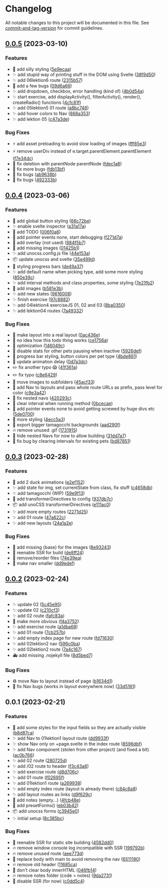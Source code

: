 # Changelog

All notable changes to this project will be documented in this file. See [commit-and-tag-version](https://github.com/absolute-version/commit-and-tag-version) for commit guidelines.

## [0.0.5](https://github.com/henrikvilhelmberglund/javascript-2-svelte/compare/v0.0.4...v0.0.5) (2023-03-10)


### Features

* :lipstick: add silly styling ([5e9ecaa](https://github.com/henrikvilhelmberglund/javascript-2-svelte/commit/5e9ecaa84c1ba0ace484d331a4de3486ff68c839))
* :sparkles: add stupid way of printing stuff in the DOM using Svelte ([38f9d50](https://github.com/henrikvilhelmberglund/javascript-2-svelte/commit/38f9d5096d5d82986cfdf96ff49af1128e629a2d))
* :sparkles: add 06lektion6 route ([2315b57](https://github.com/henrikvilhelmberglund/javascript-2-svelte/commit/2315b57b777683648fbdb785a3d16babae596325))
* :bug: add a few bugs ([09d6a66](https://github.com/henrikvilhelmberglund/javascript-2-svelte/commit/09d6a66f862f1a1fc5a7c419920f3edbfc4cf6d4))
* :sparkles: add dropdown, checkbox, error handling (kind of) ([4b0d54a](https://github.com/henrikvilhelmberglund/javascript-2-svelte/commit/4b0d54a1d2f5476f97b0bce76e7538b71ca15290))
* :sparkles: start exercise, add displayActivity(), filterActivity(), render(), createRadio() functions ([4cfc81f](https://github.com/henrikvilhelmberglund/javascript-2-svelte/commit/4cfc81fca09356b646b63dbc327432113ce14dfd))
* :sparkles: add 05lektion5 01 route ([a8bc748](https://github.com/henrikvilhelmberglund/javascript-2-svelte/commit/a8bc748b84c6221fd93b9f4d95eb9a62b3e1cb08))
* :sparkles: add hover colors to Nav ([868a353](https://github.com/henrikvilhelmberglund/javascript-2-svelte/commit/868a353c23cb46346def2dba619dd25b87835708))
* :sparkles: add lektion 05 ([c47a3de](https://github.com/henrikvilhelmberglund/javascript-2-svelte/commit/c47a3de191ce76267768d5c8cadcc9d8ee0954a6))


### Bug Fixes

* :zap: add asset preloading to avoid slow loading of images ([fff85e3](https://github.com/henrikvilhelmberglund/javascript-2-svelte/commit/fff85e3c83804815a47bedac3a7cabc25e6b69e9))
* :zap: remove userDiv instead of e.target.parentElement.parentElement ([f7e34dc](https://github.com/henrikvilhelmberglund/javascript-2-svelte/commit/f7e34dcf25cb259c1fd5b3edf43970a7ce46d164))
* :bug: fix deletion with parentNode parentNode ([fdec1a8](https://github.com/henrikvilhelmberglund/javascript-2-svelte/commit/fdec1a8fbf17347fba78cdfc63e3df9d6c810148))
* :bug: fix more bugs ([fdb13bf](https://github.com/henrikvilhelmberglund/javascript-2-svelte/commit/fdb13bf14be2ea1b42162753960451b498a4fae6))
* :bug: fix bugs ([ab9638b](https://github.com/henrikvilhelmberglund/javascript-2-svelte/commit/ab9638b1a4f1259c720d8618a0148706ef1bcebd))
* :bug: fix bugs ([492333b](https://github.com/henrikvilhelmberglund/javascript-2-svelte/commit/492333bea03b88668b7d712aece56028df5e6d5a))

## [0.0.4](https://github.com/henrikvilhelmberglund/javascript-2-svelte/compare/v0.0.3...v0.0.4) (2023-03-06)


### Features

* :lipstick: add global button styling ([66c72be](https://github.com/henrikvilhelmberglund/javascript-2-svelte/commit/66c72be99c65b0e24db23f8ce00db344324a2110))
* :sparkles: enable svelte inspector ([a31a17a](https://github.com/henrikvilhelmberglund/javascript-2-svelte/commit/a31a17a28d5f8bd9c5ac8897a8d62f1aa915e03a))
* :memo: add TODO ([006f0a6](https://github.com/henrikvilhelmberglund/javascript-2-svelte/commit/006f0a6df35b0c5fb99476f46b4b3a3b02d132fb))
* :lipstick: add pointer events none, start debugging ([f271d7a](https://github.com/henrikvilhelmberglund/javascript-2-svelte/commit/f271d7a9ce85a5cb9e4d3de6e3afe619a91da03d))
* :bento: add overlay (not used) ([884f5b7](https://github.com/henrikvilhelmberglund/javascript-2-svelte/commit/884f5b73a3155b15fa3f9223e3ae9a71a8c667f1))
* :bento: add missing images ([01425b1](https://github.com/henrikvilhelmberglund/javascript-2-svelte/commit/01425b12bc6171f202205d46af91195babbf731c))
* :sparkles: add unocss.config.js file ([44e153a](https://github.com/henrikvilhelmberglund/javascript-2-svelte/commit/44e153a7557f7f3111996a2d778644df29a75f98))
* :package: update unocss and svelte ([35e499d](https://github.com/henrikvilhelmberglund/javascript-2-svelte/commit/35e499d240cd49bfc061638bb756bab76f2adb7e))
* :lipstick: styling progress bars ([de49a37](https://github.com/henrikvilhelmberglund/javascript-2-svelte/commit/de49a3763740f3bbb09a1109c376b2433aa65f83))
* :sparkles: add default name when picking type, add some more styling ([850e39c](https://github.com/henrikvilhelmberglund/javascript-2-svelte/commit/850e39cc8a858fd01fb4db6e8a4f1799efe68b17))
* :sparkles: add interval methods and class properties, some styling ([7e21fb2](https://github.com/henrikvilhelmberglund/javascript-2-svelte/commit/7e21fb23684b700ce6ae316ea625a6ba6876eb45))
* :bento: add images ([b581e3b](https://github.com/henrikvilhelmberglund/javascript-2-svelte/commit/b581e3b701a81c444e2d873948f0f739a78feffb))
* :sparkles: add new states ([9616008](https://github.com/henrikvilhelmberglund/javascript-2-svelte/commit/9616008656ff0b8ad412131c040ff1264535c732))
* :sparkles: finish exercise ([97c8882](https://github.com/henrikvilhelmberglund/javascript-2-svelte/commit/97c888284b61fd9bf4410f8ac9a2d084c1c09a17))
* :sparkles: add 04lektion4 exerciseJS 01, 02 and 03 ([8ba0350](https://github.com/henrikvilhelmberglund/javascript-2-svelte/commit/8ba035035dd90fb954f6ded7f391d2022908f352))
* :sparkles: add lektion04 routes ([7a49332](https://github.com/henrikvilhelmberglund/javascript-2-svelte/commit/7a49332243c5dd923abdf27f755feb36aba2e177))


### Bug Fixes

* :bug: make layout into a real layout ([0ac436e](https://github.com/henrikvilhelmberglund/javascript-2-svelte/commit/0ac436ef612c6487b901101d36f1bcca4e9433ee))
* :poop: no idea how this todo thing works ([ce1756a](https://github.com/henrikvilhelmberglund/javascript-2-svelte/commit/ce1756ac0222a484b9cc749bec32971a71210e0a))
* :art: optimization ([146049c](https://github.com/henrikvilhelmberglund/javascript-2-svelte/commit/146049ccbd893c370d895f70fba978dad6facee0))
* :bug: disable stats for other pets pausing when inactive ([5926def](https://github.com/henrikvilhelmberglund/javascript-2-svelte/commit/5926def96f0a2dc8bc40cafe093cc7b4a72e60ab))
* :lipstick: progress bar styling, button colors per pet type ([4bde861](https://github.com/henrikvilhelmberglund/javascript-2-svelte/commit/4bde8610e4aece25843d34873c94b5d8215b65e8))
* :bento: update animation delay ([0d7a3dc](https://github.com/henrikvilhelmberglund/javascript-2-svelte/commit/0d7a3dc353672a84929475ee68298710ae19d4c1))
* :pencil2: fix another typo 😱 ([41f361a](https://github.com/henrikvilhelmberglund/javascript-2-svelte/commit/41f361a65b3f939f578ca3c708d538c3b035a1e3))
* :pencil2: fix typo ([c8e6429](https://github.com/henrikvilhelmberglund/javascript-2-svelte/commit/c8e64299cd57e711badc2cf1af36b05261b6c39a))
* :truck: move images to subfolders ([45acf33](https://github.com/henrikvilhelmberglund/javascript-2-svelte/commit/45acf339c07633841116681374799568a7a4ac24))
* :bug: add Nav to layouts and pass whole route URLs as prefix, pass level for color ([c9e3a42](https://github.com/henrikvilhelmberglund/javascript-2-svelte/commit/c9e3a4207d1cd072208882627f27fe3f47d37f09))
* :bug: fix nested navs ([420293c](https://github.com/henrikvilhelmberglund/javascript-2-svelte/commit/420293c98912bd28006c23a37bb7a7be0f61d542))
* :bug: clear interval when running method ([0bcecae](https://github.com/henrikvilhelmberglund/javascript-2-svelte/commit/0bcecae3046ca379ecde354ae85570f0ef061cf5))
* :lipstick: add pointer events none to avoid getting screwed by huge divs etc ([5de0700](https://github.com/henrikvilhelmberglund/javascript-2-svelte/commit/5de07008b54dc8e985f8f5427d38a1bb13993817))
* :lipstick: more styling ([4ecc5a3](https://github.com/henrikvilhelmberglund/javascript-2-svelte/commit/4ecc5a337fd8f6db1ae3949e7463ef1b2e74ff00))
* :bento: export bigger tamagocchi backgrounds ([aad290f](https://github.com/henrikvilhelmberglund/javascript-2-svelte/commit/aad290f10d6c2b854761ba62f9610d90b9510fe8))
* :fire: remove unused .gif ([1731915](https://github.com/henrikvilhelmberglund/javascript-2-svelte/commit/1731915f319002b0049df49295e9f6a26031a8e2))
* :bug: hide nested Navs for now to allow building ([31dd7a7](https://github.com/henrikvilhelmberglund/javascript-2-svelte/commit/31dd7a7f4380655f26132f18f189b10d6b85dd02))
* :bug: fix bug by clearing intervals for existing pets ([bd87851](https://github.com/henrikvilhelmberglund/javascript-2-svelte/commit/bd8785185a154576c5e9c4682f541c284ab00eb8))

## [0.0.3](https://github.com/henrikvilhelmberglund/javascript-2-svelte/compare/v0.0.2...v0.0.3) (2023-02-28)


### Features

* :bento: add 2 duck animations ([e2ef152](https://github.com/henrikvilhelmberglund/javascript-2-svelte/commit/e2ef1528f7ae9e96439d5813ce9675802525cbd4))
* :sparkles: add state for img, set currentState from class, fix stuff ([c4658db](https://github.com/henrikvilhelmberglund/javascript-2-svelte/commit/c4658db634ff8bc083d0689167d6cbb762a47e2e))
* :sparkles: add tamagocchi (WIP) ([59e9f13](https://github.com/henrikvilhelmberglund/javascript-2-svelte/commit/59e9f13a7a36cff9388cceaa602a6b608ff2fab9))
* :wrench: add transformerDirectives to config ([937db7c](https://github.com/henrikvilhelmberglund/javascript-2-svelte/commit/937db7cb6b50deec1a5f2385437e2ccd29b906ee))
* :package: add unoCSS transformerDirectives ([e111ac0](https://github.com/henrikvilhelmberglund/javascript-2-svelte/commit/e111ac04355b82c52270539b8d08adf31b6c6504))
* :sparkles: add more empty routes ([2271d25](https://github.com/henrikvilhelmberglund/javascript-2-svelte/commit/2271d251d5c7407bf69bd51ac6ed262bc854216f))
* :sparkles: add 01 route ([47a622c](https://github.com/henrikvilhelmberglund/javascript-2-svelte/commit/47a622c7dc62ff15df21749a72668fffe401fb35))
* :sparkles: add new layouts ([24a1a2e](https://github.com/henrikvilhelmberglund/javascript-2-svelte/commit/24a1a2ed081f776b8f708020306ab1d98209a028))


### Bug Fixes

* :bug: add missing {base} for the images ([8e93243](https://github.com/henrikvilhelmberglund/javascript-2-svelte/commit/8e932438385efa9ca87e051d84af3c2e59b6665c))
* :bug: reenable SSR for build ([de8ff24](https://github.com/henrikvilhelmberglund/javascript-2-svelte/commit/de8ff24a2fd38b54a3341cf746b196e380375346))
* :art: remove/reorder files ([74e39ea](https://github.com/henrikvilhelmberglund/javascript-2-svelte/commit/74e39ea001feccb2c78b86e61331aac43c0a9665))
* :lipstick: make nav smaller ([dd9edef](https://github.com/henrikvilhelmberglund/javascript-2-svelte/commit/dd9edefc3db3427c25a91d656af730153d676485))

## [0.0.2](https://github.com/henrikvilhelmberglund/javascript-2-svelte/compare/v0.0.1...v0.0.2) (2023-02-24)


### Features

* :sparkles: update 02 ([5c45e95](https://github.com/henrikvilhelmberglund/javascript-2-svelte/commit/5c45e9516b657430d8d08f1dbe42506e593fddcc))
* :sparkles: update 02 ([c210cf3](https://github.com/henrikvilhelmberglund/javascript-2-svelte/commit/c210cf30a8c0baa2140a6ad13ed987d164fd6c60))
* :sparkles: add 02 route ([fafc83a](https://github.com/henrikvilhelmberglund/javascript-2-svelte/commit/fafc83a3863bcbabf961a3e57546a1f67d433ee9))
* :art: make more obvious ([f4a3752](https://github.com/henrikvilhelmberglund/javascript-2-svelte/commit/f4a37521ee95bd21af9634d6a356e5d829c52c56))
* :sparkles: add exercise route ([a1dba68](https://github.com/henrikvilhelmberglund/javascript-2-svelte/commit/a1dba686208da2f0e435cce9ad10cac0f2f4c5a7))
* :sparkles: add 01 route ([7cb257b](https://github.com/henrikvilhelmberglund/javascript-2-svelte/commit/7cb257bc1ea45ea5f06166fe0c89807d7a8b6992))
* :sparkles: add empty index page for new route ([fd71630](https://github.com/henrikvilhelmberglund/javascript-2-svelte/commit/fd7163032e6cc818e94ed92550d7119fbfa9c7f0))
* :sparkles: add 02lektion2 nav ([596c0ba](https://github.com/henrikvilhelmberglund/javascript-2-svelte/commit/596c0baa7daf2cae049979c0440fc8495b46862f))
* :sparkles: add 02lektion2 route ([7a4c167](https://github.com/henrikvilhelmberglund/javascript-2-svelte/commit/7a4c167bc40f04f756eab0ae47174283b7743d79))
* :ambulance: add missing .nojekyll file ([8d5bed7](https://github.com/henrikvilhelmberglund/javascript-2-svelte/commit/8d5bed729939064ffdbc5e3d96ed64c00b27556b))


### Bug Fixes

* :recycle: move Nav to layout instead of page ([b1634d1](https://github.com/henrikvilhelmberglund/javascript-2-svelte/commit/b1634d1e577d5b9f04098b206a1c85fb8e88d8c8))
* :bug: fix Nav bugs (works in layout everywhere now) ([33d5161](https://github.com/henrikvilhelmberglund/javascript-2-svelte/commit/33d5161a3134c5b41d9973d46b192d5722e4ee26))

## 0.0.1 (2023-02-21)


### Features

* :lipstick: add some styles for the input fields so they are actually visible ([b8d87ca](https://github.com/henrikvilhelmberglund/javascript-2-svelte/commit/b8d87cab542ff9c6559eff3e78248edaad2e40cd))
* :sparkles: add Nav to 01lektion1 layout route ([dd9933f](https://github.com/henrikvilhelmberglund/javascript-2-svelte/commit/dd9933f111d835c85104629e5e515bb0b2127c50))
* :sparkles: show Nav only on +page.svelte in the index route ([8596dbf](https://github.com/henrikvilhelmberglund/javascript-2-svelte/commit/8596dbffe333b8d0f3b4124e9fd9b91ab53bda96))
* :sparkles: add Nav component (stolen from other project) (and fixed a bit) ([ac0b766](https://github.com/henrikvilhelmberglund/javascript-2-svelte/commit/ac0b7666a21a1d4a27623a406732291ae3e30480))
* :sparkles: add 02 route ([280725d](https://github.com/henrikvilhelmberglund/javascript-2-svelte/commit/280725d57f776100bb3dd731fba0e3f19746adcd))
* :sparkles: add /02 route to header ([f3c43a8](https://github.com/henrikvilhelmberglund/javascript-2-svelte/commit/f3c43a88c6654f8646dc03d8636bc26d030bc49d))
* :sparkles: add exercise route ([d8d706c](https://github.com/henrikvilhelmberglund/javascript-2-svelte/commit/d8d706c0e77bb2661551db8ea10a9d6d9b41f5b1))
* :sparkles: add 01 route ([f02695f](https://github.com/henrikvilhelmberglund/javascript-2-svelte/commit/f02695ff4993e777c589662a599f13ec6a7be27c))
* :sparkles: add 01lektion1 route ([a269938](https://github.com/henrikvilhelmberglund/javascript-2-svelte/commit/a269938ca3fca6e76b4e149c1155046d258d321a))
* :sparkles: add empty index route (layout is already there) ([c84c8a8](https://github.com/henrikvilhelmberglund/javascript-2-svelte/commit/c84c8a8af850e7779e8ce9df0d6326ce313f48af))
* :sparkles: add layout routes as links ([d9f629c](https://github.com/henrikvilhelmberglund/javascript-2-svelte/commit/d9f629c8c71449876c1fe50f84c0077875359e97))
* :memo: add notes (empty...) ([4fcb48e](https://github.com/henrikvilhelmberglund/javascript-2-svelte/commit/4fcb48ed16213f8973d0222c9a727c8cc7599533))
* :wrench: add presetForms() ([eb03b42](https://github.com/henrikvilhelmberglund/javascript-2-svelte/commit/eb03b428092755105844cb2512d54d0692dced79))
* :package: add unocss forms ([c3945e0](https://github.com/henrikvilhelmberglund/javascript-2-svelte/commit/c3945e06941c3ffbd09a00a149fe039c245e4d4a))
* :sparkles: initial setup ([8c385bc](https://github.com/henrikvilhelmberglund/javascript-2-svelte/commit/8c385bcd7050c07b32f284da74fa2004e679f6cc))


### Bug Fixes

* :bug: reenable SSR for static site building ([4582dd0](https://github.com/henrikvilhelmberglund/javascript-2-svelte/commit/4582dd0e530f70751589ea930e9421a4eb169e0f))
* :fire: remove window console log incompatible with SSR ([199792b](https://github.com/henrikvilhelmberglund/javascript-2-svelte/commit/199792bda710b6807796d72752d91de484eb4f29))
* :fire: remove unused route ([aee773d](https://github.com/henrikvilhelmberglund/javascript-2-svelte/commit/aee773ddec7b59e09926856c3f0265d6a52c93ce))
* :bug: replace body with main to avoid removing the nav ([6511190](https://github.com/henrikvilhelmberglund/javascript-2-svelte/commit/65111902782171956df72b0575f3761720081952))
* :fire: remove old header ([11685ca](https://github.com/henrikvilhelmberglund/javascript-2-svelte/commit/11685ca2cce3237ed7243a627e9468280f738ce5))
* :bug: don't clear body innerHTML ([046fb14](https://github.com/henrikvilhelmberglund/javascript-2-svelte/commit/046fb14ed0b25dcea297b8b797962f5f29c7f06c))
* :fire: remove notes folder (code = notes) ([9da2731](https://github.com/henrikvilhelmberglund/javascript-2-svelte/commit/9da27319705235dd913fabf249b1b1f204d11b4a))
* :bug: disable SSR (for now) ([c0dd5c4](https://github.com/henrikvilhelmberglund/javascript-2-svelte/commit/c0dd5c4868b1eb5901aaa207efd8ee87a5668238))
